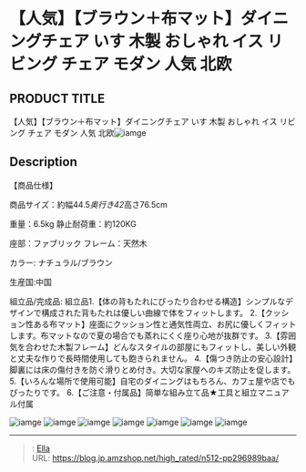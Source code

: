 # 【人気】【ブラウン＋布マット】ダイニングチェア いす 木製 おしゃれ イス リビング チェア モダン 人気 北欧


## PRODUCT TITLE 

【人気】【ブラウン＋布マット】ダイニングチェア いす 木製 おしゃれ イス リビング チェア モダン 人気 北欧![iamge](https://b2bfiles1.gigab2b.cn/image/wkseller/301/20220525_cd2756cd1ff3ac6b951afb75562f98d3.jpg)

## Description

【商品仕様】

商品サイズ：約幅44.5*奥行き42*高さ76.5cm

重量：6.5kg 静止耐荷重：約120KG﻿

座部：ファブリック
フレーム：天然木

カラー: ナチュラル/ブラウン

生産国:中国

組立品/完成品: 組立品1.【体の背もたれにぴったり合わせる構造】シンプルなデザインで構成された背もたれは優しい曲線で体をフィットします。
2.【クッション性ある布マット】座面にクッション性と通気性両立、お尻に優しくフィットします。布マットなので夏の場合でも蒸れにくく座り心地が抜群です。
3.【雰囲気を合わせた木製フレーム】どんなスタイルの部屋にもフィットし、美しい外観と丈夫な作りで長時間使用しても飽きられません。
4.【傷つき防止の安心設計】脚裏には床の傷付きを防ぐ滑りとめ付き。大切な家屋へのキズ防止を促します。
5.【いろんな場所で使用可能】自宅のダイニングはもちろん、カフェ屋や店でもぴったりです。
6.【ご注意・付属品】简単な組み立て品★工具と組立マニュアル付属




![iamge](https://b2bfiles1.gigab2b.cn/image/wkseller/301/20220607_7bad20f828149dd60d1d7031c788e68f.jpg)
![iamge](https://b2bfiles1.gigab2b.cn/image/wkseller/301/20220607_7414ea12607053aeed99dd563acad882.jpg)
![iamge](https://b2bfiles1.gigab2b.cn/image/wkseller/301/20220607_a221d461da690865eb8ceec1ae8238ca.jpg)
![iamge](https://b2bfiles1.gigab2b.cn/image/wkseller/301/20220607_7832c22cb85ba6fd70bf7c8afd26372d.jpg)
![iamge](https://b2bfiles1.gigab2b.cn/image/wkseller/301/20220607_41f320673d62a41c833752c535a082cd.jpg)
![iamge](https://b2bfiles1.gigab2b.cn/image/wkseller/301/20220607_aa65decef289bd830c60f772369bc00f.jpg)
![iamge](https://b2bfiles1.gigab2b.cn/image/wkseller/301/20220607_56d298d449408a75268581b9f3d81442.jpg)


---

> : [Ella](https://blog.jp.amzshop.net/)  
> URL: https://blog.jp.amzshop.net/high_rated/n512-pp296989baa/  

